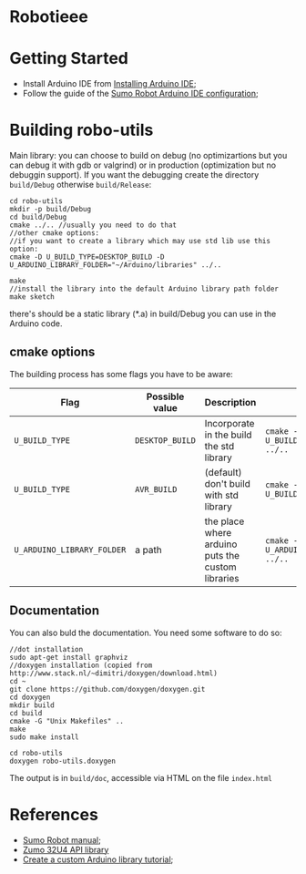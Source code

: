 # Robotieee

# Getting Started

 - Install Arduino IDE from [Installing Arduino IDE](https://www.arduino.cc/en/Guide/Linux);
 - Follow the guide of the [Sumo Robot Arduino IDE configuration](https://www.pololu.com/docs/0J63/5.2);


# Building robo-utils

Main library: you can choose to build on debug (no optimizartions but you can debug it with gdb or valgrind) or in production (optimization but no debuggin support).
If you want the debugging create the directory `build/Debug` otherwise `build/Release`:

```
cd robo-utils
mkdir -p build/Debug
cd build/Debug
cmake ../.. //usually you need to do that
//other cmake options:
//if you want to create a library which may use std lib use this option:
cmake -D U_BUILD_TYPE=DESKTOP_BUILD -D U_ARDUINO_LIBRARY_FOLDER="~/Arduino/libraries" ../..

make
//install the library into the default Arduino library path folder
make sketch
```

there's should be a static library (*.a) in build/Debug you can use in the Arduino code. 

## cmake options

The building process has some flags you have to be aware:

|Flag				|Possible value		|Description						|Example					|
|-------------------------------|-----------------------|-------------------------------------------------------|-----------------------------------------------|
|`U_BUILD_TYPE`			|`DESKTOP_BUILD`	|Incorporate in the build the std library		|`cmake -D U_BUILD_TYPE=DESKTOP_BUILD  ../..`	|
|`U_BUILD_TYPE`			|`AVR_BUILD`		|(default) don't build with std library			|`cmake -D U_BUILD_TYPE=AVR_BUILD  ../..`	|
|`U_ARDUINO_LIBRARY_FOLDER`	|a path			|the place where arduino puts the custom libraries	|`cmake -D U_ARDUINO_LIBRARY_FOLDER="a/p" ../..`|

## Documentation

You can also buld the documentation. You need some software to do so:

```
//dot installation
sudo apt-get install graphviz
//doxygen installation (copied from http://www.stack.nl/~dimitri/doxygen/download.html)
cd ~
git clone https://github.com/doxygen/doxygen.git
cd doxygen
mkdir build
cd build
cmake -G "Unix Makefiles" ..
make
sudo make install
```

```
cd robo-utils
doxygen robo-utils.doxygen
```

The output is in `build/doc`, accessible via HTML on the file `index.html`


# References

 - [Sumo Robot manual](https://www.pololu.com/docs/0J63);
 - [Zumo 32U4 API library](http://pololu.github.io/zumo-32u4-arduino-library/)
 - [Create a custom Arduino library tutorial](https://www.arduino.cc/en/Hacking/LibraryTutorial);
